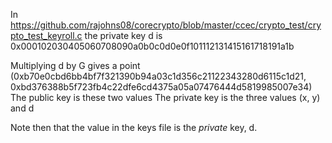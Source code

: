 In https://github.com/rajohns08/corecrypto/blob/master/ccec/crypto_test/crypto_test_keyroll.c the private key d is 0x000102030405060708090a0b0c0d0e0f101112131415161718191a1b

Multiplying d by G gives a point (0xb70e0cbd6bb4bf7f321390b94a03c1d356c21122343280d6115c1d21, 0xbd376388b5f723fb4c22dfe6cd4375a05a07476444d5819985007e34)
The public key is these two values
The private key is the three values (x, y) and d

Note then that the value in the keys file is the _private_ key, d.